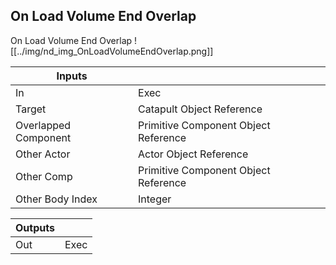 ## On Load Volume End Overlap
On Load Volume End Overlap
![[../img/nd_img_OnLoadVolumeEndOverlap.png]]

|Inputs||
|--|--|
| In | Exec |
| Target | Catapult Object Reference |
| Overlapped Component | Primitive Component Object Reference |
| Other Actor | Actor Object Reference |
| Other Comp | Primitive Component Object Reference |
| Other Body Index | Integer |

|Outputs||
|--|--|
| Out | Exec |
